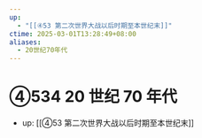 ```yaml
---
up:
  - "[[④53 第二次世界大战以后时期至本世纪末]]"
ctime: 2025-03-01T13:28:49+08:00
aliases:
  - 20世纪70年代
---
```


# ④534 20 世纪 70 年代

- up: [[④53 第二次世界大战以后时期至本世纪末]]
